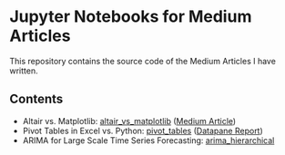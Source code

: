 # Jupyter Notebooks for Medium Articles

This repository contains the source code of the Medium Articles I have written.

## Contents

* Altair vs. Matplotlib: [altair_vs_matplotlib](altair_vs_matplotlib) ([Medium Article](https://towardsdatascience.com/altair-vs-matplotlib-69ac4979d112?sk=f4ae2fba79059825cba78f8b797765db))
* Pivot Tables in Excel vs. Python: [pivot_tables](pivot_tables) ([Datapane Report](https://datapane.com/u/eugene/reports/pivot-tables-in-excel-vs-python/))
* ARIMA for Large Scale Time Series Forecasting: [arima_hierarchical](arima_hierarchical)
